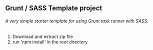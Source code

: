 ## Grunt / SASS Template project
###### A very simple starter template for using Grunt task runner with SASS.

1. Download and extract zip file
2. run 'npm install' in the root directory
